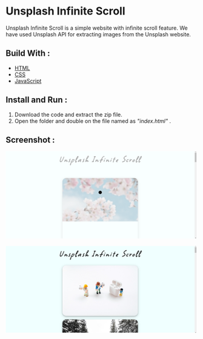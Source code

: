 # Unsplash Infinite Scroll
Unsplash Infinite Scroll is a simple website with infinite scroll feature. We have used Unsplash API for extracting images from the Unsplash website.

## Build With :
<ul>
    <li><a href="https://www.w3schools.com/html/" target="_blank">HTML</a></li>
    <li><a href="https://www.w3schools.com/css/" target="_blank">CSS</a></li>
    <li><a href="https://www.w3schools.com/js/" target="_blank">JavaScript</a></li>
</ul>

## Install and Run :

<ol>
    <li>Download the code and extract the zip file.</li>
    <li>Open the folder and double on the file named as <i>"index.html"</i> .</li>
</ol>

## Screenshot :

<img src="1.png" alt="Image 1"><br><br>
<img src="2.png" alt="Image 2"> 
